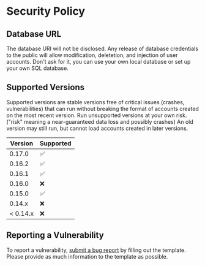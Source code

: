 # Security Policy

## Database URL

The database URI will not be disclosed. Any release of database credentials to the public will allow modification, deletetion, and injection of user accounts. Don't ask for it, you can use your own local database or set up your own SQL database.

## Supported Versions

Supported versions are stable versions free of critical issues (crashes, vulnerabilities) that can run without breaking the format of accounts created on the most recent version. Run unsupported versions at your own risk. ("risk" meaning a near-guaranteed data loss and possibly crashes) An old version may still run, but cannot load accounts created in later versions.

| Version  | Supported          |
| -------  | ------------------ |
| 0.17.0   | :white_check_mark: |
| 0.16.2   | :white_check_mark: |
| 0.16.1   | :white_check_mark: |
| 0.16.0   | :x:                |
| 0.15.0   | :white_check_mark: |
| 0.14.x   | :x:                |
| < 0.14.x | :x:                |

## Reporting a Vulnerability

To report a vulnerability, [submit a bug report](https://github.com/definitely-nobody-is-here/Mountain_Guarder/issues/new?assignees=&labels=bug&template=bug-report.md&title=BUG+-+%5BSummary+here%5D) by filling out the template. Please provide as much information to the template as possible.